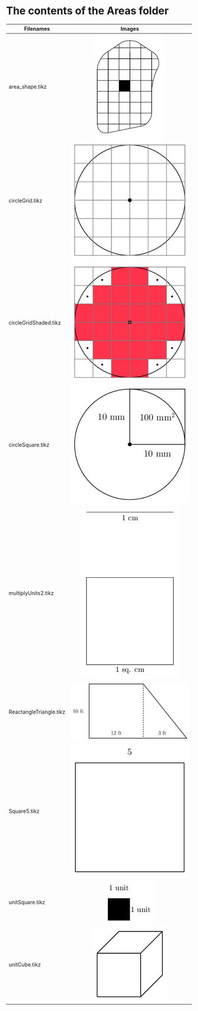 # The contents of the Areas folder

| Filenames | Images |
| ----------|:--------:|
| area_shape.tikz | ![Blob shape with a grid imposed on it, one black square in the middle](https://github.com/bibbca/Tikz-Drawings/blob/master/Areas/area_shape.png) |
| circleGrid.tikz | ![A grid imposed on a circle](https://github.com/bibbca/Tikz-Drawings/blob/master/Areas/circleGrid.png) |
| circleGridShaded.tikz | ![A grid imposed on a circle, the squares inside the circle are shaded red](https://github.com/bibbca/Tikz-Drawings/blob/master/Areas/circleGridShaded.png) |
| circleSquare.tikz | ![A circle with a square covering one quadrant of the circle. Measurements indicate the square's area of 100 square mm](https://github.com/bibbca/Tikz-Drawings/blob/master/Areas/circleSquare.png) |
| multiplyUnits2.tikz | ![One line measuring 1 cm above a square measuring 1 square cm](https://github.com/bibbca/Tikz-Drawings/blob/master/Areas/multiplyUnits2.png) |
| ReactangleTriangle.tikz | ![A rectangle combined with a triangle](https://github.com/bibbca/Tikz-Drawings/blob/master/Areas/RectangleTriangle.png) |
| Square5.tikz | ![A square with a side labeled 5](https://github.com/bibbca/Tikz-Drawings/blob/master/Areas/Square5.png) |
| unitSquare.tikz | ![A shaded square with sides of 1 unit](https://github.com/bibbca/Tikz-Drawings/blob/master/Areas/unitSquare.png) |
| unitCube.tikz | ![A cube](https://github.com/bibbca/Tikz-Drawings/blob/master/Areas/unitCube.png) |


